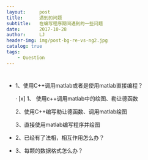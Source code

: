 ```yaml
---
layout:     post
title:      遇到的问题
subtitle:   在编写程序期间遇到的一些问题
date:       2017-10-28
author:     LJ
header-img: img/post-bg-re-vs-ng2.jpg
catalog: true
tags:
    - Question
---
```


#
- 1、使用C++调用matlab或者是使用matlab直接编程？

     · [x] 1、 使用c++调用matlab中的绘图、勒让德函数
        
     2、使用C++编写勒让德函数、调用matlab绘图

     3、直接使用matlab编写程序并绘图

- 2、已经有了法相，相互作用怎么办？

- 3、每颗的数据格式怎么办？